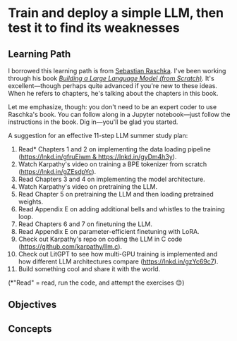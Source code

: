 # Train and deploy a simple LLM, then test it to find its weaknesses

## Learning Path

I borrowed this learning path is from [Sebastian Raschka](https://www.linkedin.com/posts/sebastianraschka_a-suggestion-for-an-effective-11-step-llm-activity-7195778889384693762-2TB_). I've been working through his book [*Building a Large Language Model (from Scratch)*](https://www.manning.com/books/build-a-large-language-model-from-scratch). It's excellent—though perhaps quite advanced if you're new to these ideas. When he refers to chapters, he's talking about the chapters in this book.

Let me emphasize, though: you don't need to be an expert coder to use Raschka's book. You can follow along in a Jupyter notebook—just follow the instructions in the book. Dig in—you'll be glad you started.

A suggestion for an effective 11-step LLM summer study plan:

1. Read* Chapters 1 and 2 on implementing the data loading pipeline (https://lnkd.in/gfruEiwm & https://lnkd.in/gyDm4h3y).
2. Watch Karpathy's video on training a BPE tokenizer from scratch (https://lnkd.in/gZEsdpYc).
3. Read Chapters 3 and 4 on implementing the model architecture.
4. Watch Karpathy's video on pretraining the LLM.
5. Read Chapter 5 on pretraining the LLM and then loading pretrained weights.
6. Read Appendix E on adding additional bells and whistles to the training loop.
7. Read Chapters 6 and 7 on finetuning the LLM.
8. Read Appendix E on parameter-efficient finetuning with LoRA.
9. Check out Karpathy's repo on coding the LLM in C code (https://github.com/karpathy/llm.c).
10. Check out LitGPT to see how multi-GPU training is implemented and how different LLM architectures compare (https://lnkd.in/gzYc69c7).
11. Build something cool and share it with the world.

(*"Read" = read, run the code, and attempt the exercises 😊)

## Objectives



## Concepts

